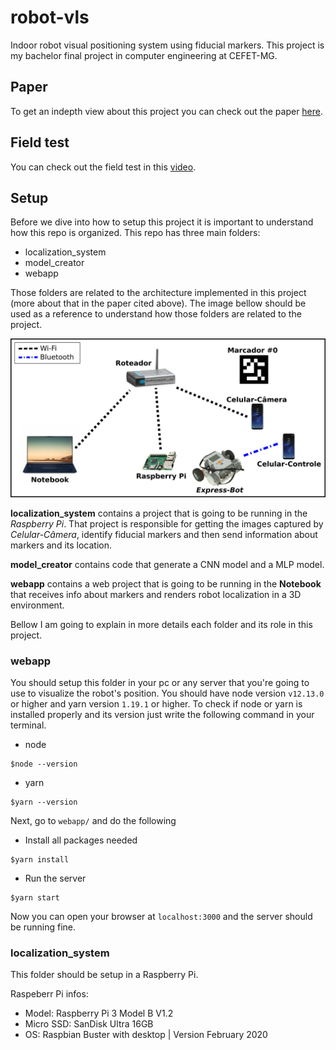 # robot-vls
Indoor robot visual positioning system using fiducial markers.
This project is my bachelor final project in computer engineering at CEFET-MG.

## Paper
To get an indepth view about this project you can check out the paper [here](https://drive.google.com/file/d/1gxH1WYZJRkoX1bB29TYsKaD1EMyXPLdb/view?usp=sharing).

## Field test
You can check out the field test in this [video](https://www.youtube.com/watch?v=fFo7xQlS7mM).

## Setup

Before we dive into how to setup this project it is important to 
understand how this repo is organized. This repo has three main
folders:
* localization_system
* model_creator
* webapp

Those folders are related to the architecture implemented in this 
project (more about that in the paper cited above). The image bellow 
should be used as a reference to understand how those folders are 
related to the project.

![Architecture](img/architecture.png)

**localization_system** contains a project that is going to be running 
in the *Raspberry Pi*. That project is responsible for getting the images
captured by *Celular-Câmera*, identify fiducial markers and then 
send information about markers and its location.

**model_creator** contains code that generate a CNN model and a MLP 
model.

**webapp** contains a web project that is going to be running in the **Notebook** that 
receives info about markers and renders robot 
localization in a 3D environment.

Bellow I am going to explain in more details each folder and its 
role in this project.

### webapp

You should setup this folder in your pc or any server that you're 
going to use to visualize the robot's position. You should have node
version `v12.13.0` or higher and yarn version `1.19.1` or higher.
To check if node or yarn is installed properly and 
its version just write the 
following command in your terminal.

* node
```
$node --version
```

* yarn
```
$yarn --version
```

Next, go to `webapp/` and do the following

* Install all packages needed
```
$yarn install
```

* Run the server
```
$yarn start
```

Now you can open your browser at `localhost:3000` and the server should be running fine.

### localization_system

This folder should be setup in a Raspberry Pi. 

Raspeberr Pi infos:
* Model: Raspberry Pi 3 Model B V1.2
* Micro SSD: SanDisk Ultra 16GB
* OS: Raspbian Buster with desktop | Version February 2020
